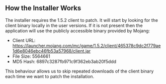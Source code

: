 ## How the Installer Works

The installer requires the 1.5.2 client to patch. It will start by looking for 
the client binary locally in the user versions. If it is not present then the 
application will use the publicly accessible binary provided by Mojang:

* Client URL: https://launcher.mojang.com/mc/game/1.5.2/client/465378c9dc2f779ae1d6e8046ebc46fb53a57968/client.jar
* File Size: 5564661
* MD5 Hash: 6897c3287fb971c9f362eb3ab20f5ddd

This behaviour allows us to skip repeated downloads of the client binary each time
we want to patch the installation.